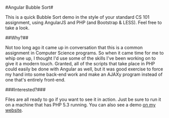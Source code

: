 #Angular Bubble Sort#

This is a quick Bubble Sort demo in the style of your standard CS 101 assignment, using AngularJS and PHP (and Bootstrap & LESS).  Feel free to take a look.

##Why?##

Not too long ago it came up in conversation that this is a common assignment in Computer Science programs.  So when it came time for me to whip one up, I thought I'd use some of the skills I've been working on to give it a modern touch.  Granted, all of the scripts that take place in PHP could easily be done with Angular as well, but it was good exercise to force my hand into some back-end work and make an AJAXy program instead of one that's entirely front-end.

###Interested?###

Files are all ready to go if you want to see it in action.  Just be sure to run it on a machine that has PHP 5.3 running.  You can also see a demo [on my website](https://webcake.co/demos/angular-bubble-sort "Angular Bubble Sort").